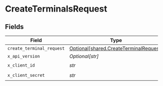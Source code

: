 # CreateTerminalsRequest


## Fields

| Field                                                                                  | Type                                                                                   | Required                                                                               | Description                                                                            |
| -------------------------------------------------------------------------------------- | -------------------------------------------------------------------------------------- | -------------------------------------------------------------------------------------- | -------------------------------------------------------------------------------------- |
| `create_terminal_request`                                                              | [Optional[shared.CreateTerminalRequest]](../../models/shared/createterminalrequest.md) | :heavy_minus_sign:                                                                     | N/A                                                                                    |
| `x_api_version`                                                                        | *Optional[str]*                                                                        | :heavy_minus_sign:                                                                     | N/A                                                                                    |
| `x_client_id`                                                                          | *str*                                                                                  | :heavy_check_mark:                                                                     | N/A                                                                                    |
| `x_client_secret`                                                                      | *str*                                                                                  | :heavy_check_mark:                                                                     | N/A                                                                                    |